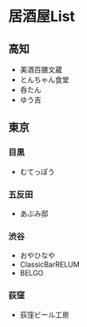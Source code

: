 # 居酒屋List
## 高知
* 美酒百膳文蔵
* とんちゃん食堂
* 呑たん
* ゆう吉

## 東京

### 目黒
* むてっぽう

### 五反田
* あぶみ邸

### 渋谷
* おやひなや
* ClassicBarRELUM
* BELGO

### 荻窪
* 荻窪ビール工房
